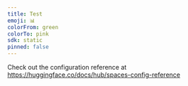 ```yaml
---
title: Test
emoji: 📊
colorFrom: green
colorTo: pink
sdk: static
pinned: false
---
```


Check out the configuration reference at https://huggingface.co/docs/hub/spaces-config-reference
